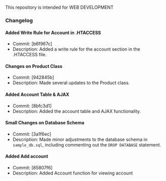 This repository is intended for WEB DEVELOPMENT

### Changelog

#### Added Write Rule for Account in .HTACCESS
- Commit: [b6f967c]
- Description: Added a write rule for the account section in the .HTACCESS file.

#### Changes on Product Class
- Commit: [942845b]
- Description: Made several updates to the Product class.

#### Added Account Table & AJAX
- Commit: [8bfc3d1]
- Description: Added the account table and AJAX functionality.

#### Small Changes on Database Schema
- Commit: [3a1f6ec]
- Description: Made minor adjustments to the database schema in `sample_db.sql`, including commenting out the `DROP DATABASE` statement.

#### Added Add account
- Commit: [85807f6]
- Description: Added Account function for viewing account
